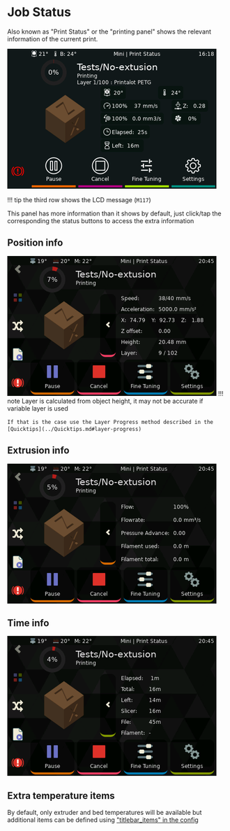 # Job Status

Also known as "Print Status" or the "printing panel" shows the relevant information of the current print.

![Screenshot](../img/panels/job_status.png)

!!! tip
    the third row shows the LCD message (`M117`)

This panel has more information than it shows by default, just click/tap the corresponding the status buttons to access the extra information

## Position info
![speed_screenshot](../img/panels/job_status_speed.png)
!!! note
    Layer is calculated from object height, it may not be accurate if variable layer is used

    If that is the case use the Layer Progress method described in the [Quicktips](../Quicktips.md#layer-progress)

## Extrusion info
![extrusion_screenshot](../img/panels/job_status_extrusion.png)

## Time info
![time_screenshot](../img/panels/job_status_time.png)

## Extra temperature items

By default, only extruder and bed temperatures will be available but additional items can be defined
using ["titlebar_items" in the config](../Configuration.md#printer-options)
